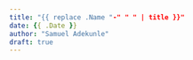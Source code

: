 ```yaml
---
title: "{{ replace .Name "-" " " | title }}"
date: {{ .Date }}
author: "Samuel Adekunle"
draft: true
---
```



